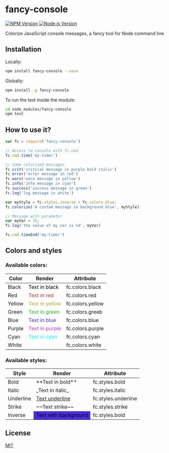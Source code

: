 # fancy-console

[![NPM Version][npm-image]][npm-url]
[![Node.js Version][node-version-image]][node-version-url]

Colorize JavaScript console messages, a fancy tool for Node command line

## Installation

Locally:
```sh
npm install fancy-console --save
```

Globally:
```sh
npm install -g fancy-console
```
To run the test inside the module:
```sh
cd node_modules/fancy-console
npm test
```

## How to use it?

```js
var fc = require('fancy-console')

// Access to console with fc.cmd
fc.cmd.time('my-timer')

// Some colorized messages
fc.crit('critical message in purple bold italic')
fc.error('error message in red')
fc.warn('warn message in yellow')
fc.info('info message in cyan')
fc.success('success message in green')
fc.log('log message in white')

var myStyle = fc.styles.inverse + fc.colors.blue;
fc.colorize('A custom message in background blue', myStyle)

// Message with parameter
var myVar = 15;
fc.log('the value of my var is %d', myVar)

fc.cmd.timeEnd('my-timer')
```
## Colors and styles
### Available colors:  

<table>
  <thead><th>Color</th><th>Render</th><th>Attribute</th></thead>
  <tbody>
    <tr><td>Black</td><td style="color:black;">Text in black</td><td>fc.colors.black</td></tr>
    <tr><td>Red</td><td style="color:rgb(194, 54, 33);">Text in red</td><td>fc.colors.red</td></tr>
    <tr><td>Yellow</td><td style="color:rgb(173, 173, 39);">Text in yellow</td><td>fc.colors.yellow</td></tr>
    <tr><td>Green</td><td style="color:rgb(37, 188, 36);">Text in green</td><td>fc.colors.greeb</td></tr>
    <tr><td>Blue</td><td style="color:rgb(73, 46, 225);">Text in blue</td><td>fc.colors.blue</td></tr>
    <tr><td>Purple</td><td style="color:rgb(211, 56, 211);">Text in purple</td><td>fc.colors.purple</td></tr>
    <tr><td>Cyan</td><td style="color:cyan;">Text in cyan</td><td>fc.colors.cyan</td></tr>
    <tr><td>White</td><td style="color:white;">Text in white</td><td>fc.colors.white</td></tr>
  </tbody>
</table>

### Available styles:

<table>
  <thead><th>Style</th><th>Render</th><th>Attribute</th></thead>
  <tbody>
  <tr><td>Bold</td><td>**Text in bold**</td><td>fc.styles.bold</td></tr>
  <tr><td>Italic</td><td>_Text in italic_</td><td>fc.styles.italic</td></tr>
  <tr><td>Underline</td><td style="text-decoration:underline;">Text underline</td><td>fc.styles.underline</td></tr>
  <tr><td>Strike</td><td>~~Text strike~~</td><td>fc.styles.strike</td></tr>
  <tr><td>Inverse</td><td style="background-color:rgb(73, 46, 225);color:black;">Text with background</td><td>fc.styles.bold</td></tr>
  </tbody>
</table>

## License

[MIT](LICENSE)

[npm-image]: https://img.shields.io/npm/v/npm.svg
[npm-url]: https://npmjs.org/package/fancy-console
[node-version-image]: https://img.shields.io/node/v/accepts.svg
[node-version-url]: http://nodejs.org/download/
